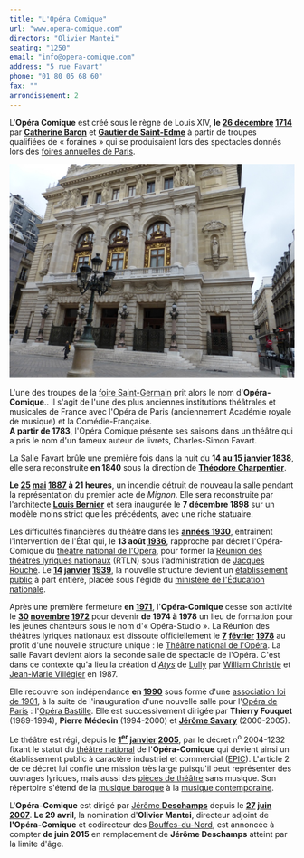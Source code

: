 ```yaml
---
title: "L'Opéra Comique"
url: "www.opera-comique.com"
directors: "Olivier Mantei"
seating: "1250"
email: "info@opera-comique.com"
address: "5 rue Favart"
phone: "01 80 05 68 60"
fax: ""
arrondissement: 2
---
```


L'**Opéra Comique** est créé sous le règne de Louis XIV, **le [26 décembre](fr.wikipedia.org/wiki/26_d%C3%A9cembre "26 décembre") [1714](fr.wikipedia.org/wiki/1714_au_th%C3%A9%C3%A2tre "1714 au théâtre")** par [**Catherine Baron**](fr.wikipedia.org/w/index.php?title=Catherine_Baron&action=edit&redlink=1 "Catherine Baron (page inexistante)") et [**Gautier de Saint-Edme**](fr.wikipedia.org/w/index.php?title=Gautier_de_Saint-Edme&action=edit&redlink=1 "Gautier de Saint-Edme (page inexistante)") à partir de troupes qualifiées de « foraines » qui se produisaient lors des spectacles donnés lors des [foires annuelles de Paris](fr.wikipedia.org/wiki/Th%C3%A9%C3%A2tre_de_la_foire "Théâtre de la foire").

![L'Opéra Comique](../images/2eme/l-opera-comique/l-opera-comique.png)

L'une des troupes de la [foire Saint-Germain](fr.wikipedia.org/wiki/Th%C3%A9%C3%A2tre_de_la_foire "Théâtre de la foire") prit alors le nom d'**Opéra-Comique**.. Il s'agit de l'une des plus anciennes institutions théâtrales et musicales de France avec l'Opéra de Paris (anciennement Académie royale de musique) et la Comédie-Française.\
**A partir de 1783**, l'Opéra Comique présente ses saisons dans un théâtre qui a pris le nom d'un fameux auteur de livrets, Charles-Simon Favart.

La Salle Favart brûle une première fois dans la nuit du **14 au [15](fr.wikipedia.org/wiki/15_janvier "15 janvier") [janvier](fr.wikipedia.org/wiki/Janvier_1838 "Janvier 1838") [1838](fr.wikipedia.org/wiki/1838_en_musique_classique "1838 en musique classique")**, elle sera reconstruite **en 1840** sous la direction de [**Théodore Charpentier**](fr.wikipedia.org/wiki/Th%C3%A9odore_Charpentier "Théodore Charpentier").

**Le [25](fr.wikipedia.org/wiki/25_mai "25 mai") [mai](fr.wikipedia.org/wiki/Mai_1887 "Mai 1887") [1887](fr.wikipedia.org/wiki/1887_en_musique_classique "1887 en musique classique") à 21 heures**, un incendie détruit de nouveau la salle pendant la représentation du premier acte de *Mignon*. Elle sera reconstruite  par l'architecte [**Louis Bernier**](fr.wikipedia.org/wiki/Louis_Bernier "Louis Bernier") et sera inaugurée le **7 décembre 1898** sur un modèle moins strict que les précédents, avec une riche statuaire.

Les difficultés financières du théâtre dans les [**années 1930**](fr.wikipedia.org/wiki/Ann%C3%A9es_1930 "Années 1930"), entraînent l'intervention de l'État qui, le **13 août [1936](fr.wikipedia.org/wiki/1936_en_musique_classique "1936 en musique classique")**, rapproche par décret l'Opéra-Comique du [théâtre national de l'Opéra](fr.wikipedia.org/wiki/Op%C3%A9ra_de_Paris "Opéra de Paris"), pour former la [Réunion des théâtres lyriques nationaux](fr.wikipedia.org/wiki/R%C3%A9union_des_th%C3%A9%C3%A2tres_lyriques_nationaux "Réunion des théâtres lyriques nationaux") (RTLN) sous l'administration de [Jacques Rouché](fr.wikipedia.org/wiki/Jacques_Rouch%C3%A9 "Jacques Rouché"). Le **[14](fr.wikipedia.org/wiki/14_janvier "14 janvier") [janvier](fr.wikipedia.org/wiki/Janvier_1939 "Janvier 1939") [1939](fr.wikipedia.org/wiki/1939_en_musique_classique "1939 en musique classique")**, la nouvelle structure devient un [établissement public](fr.wikipedia.org/wiki/%C3%89tablissement_public_(France) "Établissement public (France)") à part entière, placée sous l'égide du [ministère de l'Éducation nationale](fr.wikipedia.org/wiki/Minist%C3%A8re_de_l%27%C3%89ducation_nationale_(France) "Ministère de l'Éducation nationale (France)").

Après une première fermeture **en [1971](fr.wikipedia.org/wiki/1971_en_musique_classique "1971 en musique classique")**, l'**Opéra-Comique** cesse son activité le **[30](fr.wikipedia.org/wiki/30_novembre "30 novembre") [novembre](fr.wikipedia.org/wiki/Novembre_1972 "Novembre 1972") [1972](fr.wikipedia.org/wiki/1972 "1972")** pour devenir **de 1974 à 1978** un lieu de formation pour les jeunes chanteurs sous le nom d'« Opéra-Studio ». La Réunion des théâtres lyriques nationaux est dissoute officiellement le **[7](fr.wikipedia.org/wiki/7_f%C3%A9vrier "7 février") [février](fr.wikipedia.org/wiki/F%C3%A9vrier_1978 "Février 1978") [1978](fr.wikipedia.org/wiki/1978_en_musique_classique "1978 en musique classique")** au profit d'une nouvelle structure unique : le [Théâtre national de l'Opéra](fr.wikipedia.org/wiki/Th%C3%A9%C3%A2tre_national_de_l%27Op%C3%A9ra "Théâtre national de l'Opéra"). La salle Favart devient alors la seconde salle de spectacle de l'Opéra. C'est dans ce contexte qu'a lieu la création d'[*Atys*](fr.wikipedia.org/wiki/Atys_(op%C3%A9ra) "Atys (opéra)") de [Lully](fr.wikipedia.org/wiki/Jean-Baptiste_Lully "Jean-Baptiste Lully") par [William Christie](fr.wikipedia.org/wiki/William_Christie_(musicien) "William Christie (musicien)") et [Jean-Marie Villégier](fr.wikipedia.org/wiki/Jean-Marie_Vill%C3%A9gier "Jean-Marie Villégier") en 1987.

Elle recouvre son indépendance **en [1990](fr.wikipedia.org/wiki/1990_en_musique_classique "1990 en musique classique")** sous forme d'une [association loi de 1901](fr.wikipedia.org/wiki/Association_loi_de_1901 "Association loi de 1901"), à la suite de l'inauguration d'une nouvelle salle pour l'[Opéra de Paris](fr.wikipedia.org/wiki/Op%C3%A9ra_de_Paris "Opéra de Paris") : l'[Opéra Bastille](fr.wikipedia.org/wiki/Op%C3%A9ra_Bastille "Opéra Bastille"). Elle est successivement dirigée par **Thierry Fouquet** (1989-1994), **Pierre Médecin** (1994-2000) et [**Jérôme Savary**](fr.wikipedia.org/wiki/J%C3%A9r%C3%B4me_Savary "Jérôme Savary") (2000-2005).

Le théâtre est régi, depuis le **[1<sup>er</sup>](fr.wikipedia.org/wiki/1er_janvier "1er janvier") [janvier](fr.wikipedia.org/wiki/Janvier_2005 "Janvier 2005") [2005](fr.wikipedia.org/wiki/2005_en_musique_classique "2005 en musique classique")**, par le décret n<sup>o</sup> 2004-1232 fixant le statut du [théâtre national](fr.wikipedia.org/wiki/Th%C3%A9%C3%A2tre_national_(France) "Théâtre national (France)") de l'**Opéra-Comique** qui devient ainsi un établissement public à caractère industriel et commercial ([EPIC](fr.wikipedia.org/wiki/%C3%89tablissement_public_%C3%A0_caract%C3%A8re_industriel_et_commercial "Établissement public à caractère industriel et commercial")). L'article 2 de ce décret lui confie une mission très large puisqu'il peut représenter des ouvrages lyriques, mais aussi des [pièces de théâtre](fr.wikipedia.org/wiki/Pi%C3%A8ce_de_th%C3%A9%C3%A2tre "Pièce de théâtre") sans musique. Son répertoire s'étend de la [musique baroque](fr.wikipedia.org/wiki/Musique_baroque "Musique baroque") à la [musique contemporaine](fr.wikipedia.org/wiki/Musique_contemporaine "Musique contemporaine").

L'**Opéra-Comique** est dirigé par [Jérôme **Deschamps**](fr.wikipedia.org/wiki/J%C3%A9r%C3%B4me_Deschamps "Jérôme Deschamps") depuis le **[27](fr.wikipedia.org/wiki/27_juin "27 juin") [juin](fr.wikipedia.org/wiki/Juin_2007 "Juin 2007") [2007](fr.wikipedia.org/wiki/2007 "2007")**. **Le 29 avril**, la nomination d'**Olivier Mantei**, directeur adjoint de **l'Opéra-Comique** et codirecteur des [Bouffes-du-Nord](fr.wikipedia.org/wiki/Th%C3%A9%C3%A2tre_des_Bouffes-du-Nord "Théâtre des Bouffes-du-Nord"), est annoncée à compter **de juin 2015** en remplacement de **Jérôme Deschamps** atteint par la limite d'âge.
